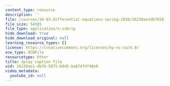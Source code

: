 ```yaml
---
content_type: resource
description: ''
file: /courses/18-03-differential-equations-spring-2010/26238ae1db765875b9d5ba874fdf48e0_MCrDzhpu3-s.vtt
file_size: 54365
file_type: application/x-subrip
hide_download: true
hide_download_original: null
learning_resource_types: []
license: https://creativecommons.org/licenses/by-nc-sa/4.0/
ocw_type: OCWFile
resourcetype: Other
title: 3play caption file
uid: 26238ae1-db76-5875-b9d5-ba874fdf48e0
video_metadata:
  youtube_id: null
---
```


